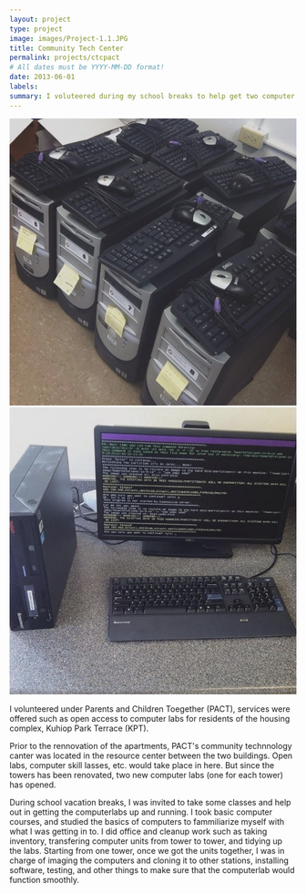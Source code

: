 ```yaml
---
layout: project
type: project
image: images/Project-1.1.JPG
title: Community Tech Center
permalink: projects/ctcpact
# All dates must be YYYY-MM-DD format!
date: 2013-06-01
labels:
summary: I voluteered during my school breaks to help get two computer labs running in my apartment complex.
---
```


<div class="ui small rounded images">
  <img class="ui image" src="../images/Project-1.1.JPG">
  <img class="ui image" src="../images/Project-1.2.jpg">
</div>


<p>
I volunteered under Parents and Children Toegether (PACT), services were offered such as open access to computer labs for residents of the housing complex, Kuhiop Park Terrace (KPT).

Prior to the rennovation of the apartments, PACT's community technnology canter was located in the resource center between the two buildings. Open labs, computer skill lasses, etc. would take place in here. But since the towers has been renovated, two new computer labs (one for each tower) has opened.

During school vacation breaks, I was invited to take some classes and help out in getting the computerlabs up and running. I took basic computer courses, and studied the basics of computers to fammiliarize myself with what I was getting in to. I did office and cleanup work such as taking inventory, transfering computer units from tower to tower, and tidying up the labs. Starting from one tower, once we got the units together, I was in charge of imaging the computers and cloning it to other stations, installing software, testing, and other things to make sure that the computerlab would function smoothly.
</p>


